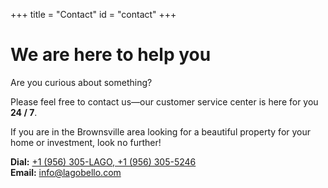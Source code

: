 +++
title = "Contact"
id = "contact"
+++

# We are here to help you

Are you curious about something?

Please feel free to contact us—our customer service center is here for you **24 / 7**.

If you are in the Brownsville area looking for a beautiful property for your home or investment, look no further!

**Dial:** [+1 (956) 305-LAGO, +1 (956) 305-5246](tel:+19563055246)  
**Email:** [info@lagobello.com](mailto:info@lagobello.com)
